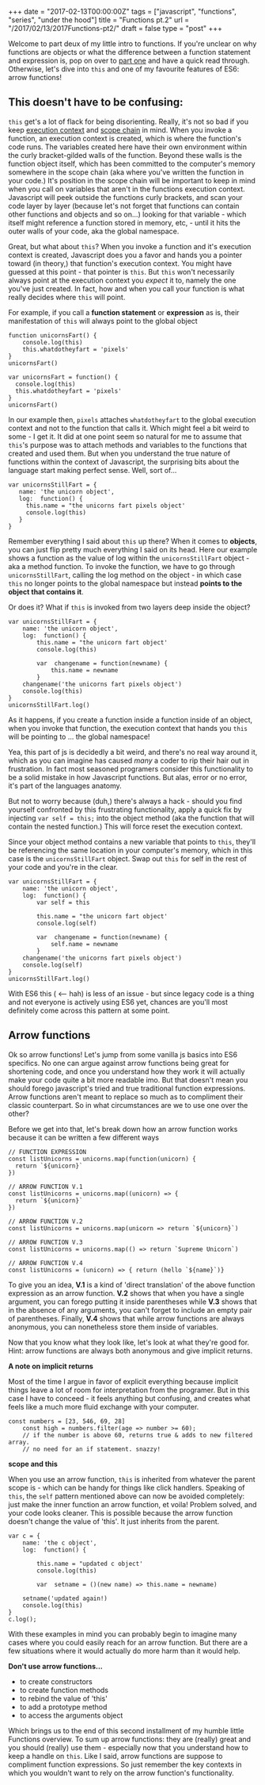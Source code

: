 +++
date = "2017-02-13T00:00:00Z"
tags = ["javascript", "functions", "series", "under the hood"]
title = "Functions pt.2"
url = "/2017/02/13/2017Functions-pt2/"
draft = false
type = "post"
+++

Welcome to part deux of my little intro to functions. If you're unclear on why functions are objects or what the difference between a function statement and expression is, pop on over to [part one](https://unicornsfartpixels.github.io/blog/2017/02/01/2017Functions-pt1) and have a quick read through. Otherwise, let's dive into `this` and one of my favourite features of ES6: arrow functions!

## This doesn't have to be confusing:
`this` get's a lot of flack for being disorienting. Really, it's not so bad if you keep [execution context](https://en.wikipedia.org/wiki/Execution_(computing)#Context_of_execution) and [scope chain](https://en.wikipedia.org/wiki/Scope_(computer_science)) in mind. When you invoke a function, an execution context is created, which is where the function's code runs. The variables created here have their own environment within the curly bracket-gilded walls of the function. Beyond these walls is the function object itself, which has been committed to the computer's memory somewhere in the scope chain (aka where you've written the function in your code.) It's position in the scope chain will be important to keep in mind when you call on variables that aren't in the functions execution context. Javascript will peek outside the functions curly brackets, and scan your code layer by layer (because let's not forget that functions can contain other functions and objects and so on...) looking for that variable - which itself might reference a function stored in memory, etc, - until it hits the outer walls of your code, aka the global namespace.

Great, but what about `this`?  When you invoke a function and it's execution context is created, Javascript does you a favor and hands you a pointer toward (in theory,) that function's execution context. You might have guessed at this point - that  pointer is `this`. But `this` won't necessarily always point at the execution context you _expect_ it to, namely the one you've just created. In fact, how and when you call your function is what really decides where `this` will point.

For example, if you call a __function statement__ or __expression__ as is, their manifestation of `this` will always point to the global object

```
function unicornsFart() {
	console.log(this)
	this.whatdotheyfart = 'pixels'  
}
unicornsFart()
```

```
var unicornsFart = function() {
  console.log(this)
  this.whatdotheyfart = 'pixels'
}
unicornsFart()
```

In our example then, `pixels` attaches `whatdotheyfart` to the global execution context and not to the function that calls it. Which might feel a bit weird to some - I get it. It did at one point seem so natural for me to assume that `this`'s purpose was to attach methods and variables to the functions that created and used them. But when you understand the true nature of functions within the context of Javascript, the surprising bits about the language start making perfect sense. Well, sort of...

```
var unicornsStillFart = {
   name: 'the unicorn object',
   log:  function() {
     this.name = "the unicorns fart pixels object'
     console.log(this)
   }
}
```

Remember everything I said about `this` up there? When it comes to __objects__, you can just flip pretty much everything I said on its head. Here our example shows a function as the value of log within the `unicornsStillFart` object - aka a method function.  To invoke the function, we have to go through `unicornsStillFart`, calling the log method on the object - in which case `this` no longer points to the global namespace but instead __points to the object that contains it__.

Or does it? What if `this` is invoked from two layers deep inside the object?

```
var unicornsStillFart = {
	name: 'the unicorn object',
	log:  function() {
		this.name = "the unicorn fart object'
		console.log(this)

		var  changename = function(newname) {
			this.name = newname
		}
	changename('the unicorns fart pixels object')
	console.log(this)
}
unicornsStillFart.log()
```

As it happens, if you create a function inside a function inside of an object, when you invoke that function, the execution context that hands you `this` will be pointing to ... the global namespace!

Yea, this part of js is decidedly a bit weird, and there's no real way around it, which as you can imagine has caused _many_ a coder to rip their hair out in frustration. In fact most seasoned programers consider this functionality to be a solid mistake in how Javascript functions. But alas, error or no error, it's part of the languages anatomy.

But not to worry because (duh,) there's always a hack - should you find yourself confronted by this frustrating functionality, apply a quick fix by injecting `var self = this;` into the object method (aka the function that will contain the nested function.) This will force reset the execution context.

Since your object method contains a new variable that points to `this`, they'll be referencing the same location in your computer's memory, which in this case is the `unicornsStillFart` object. Swap out `this` for self in the rest of your code and you're in the clear.

```
var unicornsStillFart = {
	name: 'the unicorn object',
	log:  function() {
		var self = this			

		this.name = "the unicorn fart object'
		console.log(self)

		var  changename = function(newname) {
			self.name = newname
		}
	changename('the unicorns fart pixels object')
	console.log(self)
}
unicornsStillFart.log()
```

With ES6 this ( <-- hah) is less of an issue - but since legacy code is a thing and not everyone is actively using ES6 yet, chances are you'll most definitely come across this pattern at some point.

## Arrow functions
Ok so arrow functions! Let's jump from some vanilla js basics into ES6 specifics. No one can argue against arrow functions being great for shortening code, and once you understand how they work it will actually make your code quite a bit more readable imo. But that doesn't mean you should forego javascript's tried and true traditional function expressions. Arrow functions aren't meant to replace so much as to compliment their classic counterpart. So in what circumstances are we to use one over the other?

Before we get into that, let's break down how an arrow function works because it can be written a few different ways

```
// FUNCTION EXPRESSION
const listUnicorns = unicorns.map(function(unicorn) {
  return `${unicorn}`
})

// ARROW FUNCTION V.1
const listUnicorns = unicorns.map((unicorn) => {
  return `${unicorn}`
})

// ARROW FUNCTION V.2
const listUnicorns = unicorns.map(unicorn => return `${unicorn}`)

// ARROW FUNCTION V.3
const listUnicorns = unicorns.map(() => return `Supreme Unicorn`)

// ARROW FUNCTION V.4
const listUnicorns = (unicorn) => { return (hello `${name}`)}
```

To give you an idea, __V.1__ is a kind of 'direct translation' of the above function expression as an arrow function. __V.2__ shows that when you have a single argument, you can forego putting it inside parentheses while __V.3__ shows that in the absence of any arguments, you can't forget to include an empty pair of parentheses. Finally, __V.4__ shows that while arrow functions are always anonymous, you can nonetheless store them inside of variables.

Now that you know what they look like, let's look at what they're good for.
Hint: arrow functions are always both anonymous and give implicit returns.

__A note on implicit returns__

Most of the time I argue in favor of explicit everything because implicit things leave a lot of room for interpretation from the programer. But in this case I have to conceed - it feels anything but confusing, and creates what feels like a much more fluid exchange with your computer.

```
const numbers = [23, 546, 69, 28]
	const high = numbers.filter(age => number >= 60);
	// if the number is above 60, returns true & adds to new filtered array.
	// no need for an if statement. snazzy!
```


__scope and this__

When you use an arrow function, `this` is inherited from whatever the parent scope is - which can be handy for things like click handlers. Speaking of `this`, the `self` pattern mentioned above can now be avoided completely: just make the inner function an arrow function, et voila! Problem solved, and your code looks cleaner. This is possible because the arrow function doesn't change the value of 'this'. It just inherits from the parent.

```
var c = {
	name: 'the c object',
	log:  function() {

		this.name = "updated c object'
		console.log(this)

		var  setname = ()(new name) => this.name = newname)

	setname('updated again!)
	console.log(this)
}
c.log();
```

With these examples in mind you can probably begin to imagine many cases where you could easily reach for an arrow function. But there are a few situations where it would actually do more harm than it would help.

__Don't use arrow functions...__

- to create constructors
- to create function methods
- to rebind the value of 'this'
- to add a prototype method
- to access the arguments object


Which brings us to the end of this second installment of my humble little Functions overview. To sum up arrow functions: they are (really) great and you should (really) use them - especially now that you understand how to keep a handle on `this`. Like I said, arrow functions are suppose to compliment function expressions. So just remember the key contexts in which you wouldn't want to rely on the arrow function's functionality.
